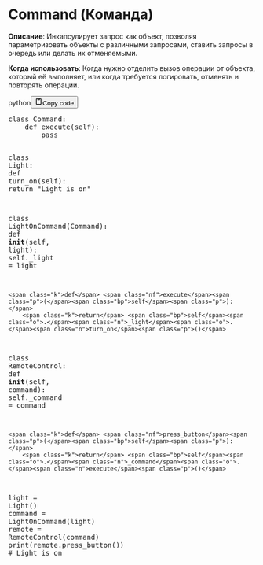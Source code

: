 <h1>Command (Команда)</h1>
<p><strong>Описание</strong>: Инкапсулирует запрос как объект, позволяя параметризовать объекты с различными запросами, ставить запросы в очередь или делать их отменяемыми.</p>
<p><strong>Когда использовать</strong>: Когда нужно отделить вызов операции от объекта, который её выполняет, или когда требуется логировать, отменять и повторять операции.</p>
<div class="code_element"><div class="lang_line"><text>python</text><button class="copy_code_button" onclick="CopyCode(this)"><svg style="width: 1.2em;height: 1.2em;" aria-hidden="true" xmlns="http://www.w3.org/2000/svg" fill="none" viewBox="0 0 24 24"><path stroke="currentColor" stroke-linecap="round" stroke-linejoin="round" stroke-width="2" d="M15 4h3a1 1 0 0 1 1 1v15a1 1 0 0 1-1 1H6a1 1 0 0 1-1-1V5a1 1 0 0 1 1-1h3m0 3h6m-5-4v4h4V3h-4Z"/></svg><text>Copy code</text></button></div><div class="code language-python"><div class="highlight"><pre><span></span><span class="k">class</span> <span class="nc">Command</span><span class="p">:</span>
    <span class="k">def</span> <span class="nf">execute</span><span class="p">(</span><span class="bp">self</span><span class="p">):</span>
        <span class="k">pass</span>

<span class="k">class</span> <span class="nc">Light</span><span class="p">:</span>
    <span class="k">def</span> <span class="nf">turn_on</span><span class="p">(</span><span class="bp">self</span><span class="p">):</span>
        <span class="k">return</span> <span class="s2">&quot;Light is on&quot;</span>

<span class="k">class</span> <span class="nc">LightOnCommand</span><span class="p">(</span><span class="n">Command</span><span class="p">):</span>
    <span class="k">def</span> <span class="fm">__init__</span><span class="p">(</span><span class="bp">self</span><span class="p">,</span> <span class="n">light</span><span class="p">):</span>
        <span class="bp">self</span><span class="o">.</span><span class="n">_light</span> <span class="o">=</span> <span class="n">light</span>

    <span class="k">def</span> <span class="nf">execute</span><span class="p">(</span><span class="bp">self</span><span class="p">):</span>
        <span class="k">return</span> <span class="bp">self</span><span class="o">.</span><span class="n">_light</span><span class="o">.</span><span class="n">turn_on</span><span class="p">()</span>

<span class="k">class</span> <span class="nc">RemoteControl</span><span class="p">:</span>
    <span class="k">def</span> <span class="fm">__init__</span><span class="p">(</span><span class="bp">self</span><span class="p">,</span> <span class="n">command</span><span class="p">):</span>
        <span class="bp">self</span><span class="o">.</span><span class="n">_command</span> <span class="o">=</span> <span class="n">command</span>

    <span class="k">def</span> <span class="nf">press_button</span><span class="p">(</span><span class="bp">self</span><span class="p">):</span>
        <span class="k">return</span> <span class="bp">self</span><span class="o">.</span><span class="n">_command</span><span class="o">.</span><span class="n">execute</span><span class="p">()</span>


<span class="n">light</span> <span class="o">=</span> <span class="n">Light</span><span class="p">()</span>
<span class="n">command</span> <span class="o">=</span> <span class="n">LightOnCommand</span><span class="p">(</span><span class="n">light</span><span class="p">)</span>
<span class="n">remote</span> <span class="o">=</span> <span class="n">RemoteControl</span><span class="p">(</span><span class="n">command</span><span class="p">)</span>
<span class="nb">print</span><span class="p">(</span><span class="n">remote</span><span class="o">.</span><span class="n">press_button</span><span class="p">())</span>  <span class="c1"># Light is on</span>
</pre></div></div></div>